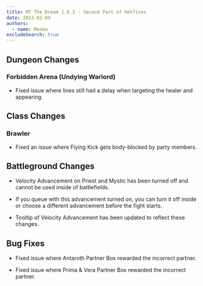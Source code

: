 ```yaml
---
title: MT The Dream 1.6.2 - Second Part of Hotfixes
date: 2023-02-09
authors:
  - name: Menma
excludeSearch: true
---
```

Dungeon Changes
---------------

### Forbidden Arena (Undying Warlord)

-   Fixed issue where lines still had a delay when targeting the healer and appearing.

Class Changes
-------------

### Brawler

-   Fixed an issue where Flying Kick gets body-blocked by party members.

Battleground Changes
--------------------

-   Velocity Advancement on Priest and Mystic has been turned off and cannot be used inside of battlefields.

-   If you queue with this advancement turned on, you can turn it off inside or choose a different advancement before the fight starts.

-   Tooltip of Velocity Advancement has been updated to reflect these changes.

Bug Fixes
---------

-   Fixed issue where Antaroth Partner Box rewarded the incorrect partner.

-   Fixed issue where Prima & Vera Partner Box rewarded the incorrect partner.